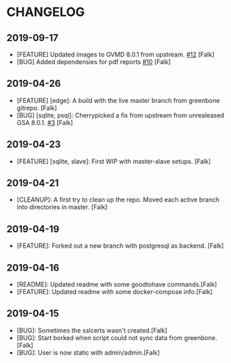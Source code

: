 # CHANGELOG

## 2019-09-17

- [FEATURE] Updated images to GVMD 8.0.1 from upstream. [#12](https://github.com/falkowich/gvm10-docker/issues/12) [Falk]
- [BUG] Added dependensies for pdf reports [#10](https://github.com/falkowich/gvm10-docker/issues/10) [Falk]
  
## 2019-04-26  

- [FEATURE] [edge]: A build with the live master branch from greenbone gitrepo. [Falk]
- [BUG] [sqlite, psql]: Cherrypicked a fix from upstream from unrealeased GSA 8.0.1. [#3](https://github.com/falkowich/gvm10-docker/issues/3) [Falk]


## 2019-04-23

- [FEATURE] [sqlite, slave]: First WIP with master-slave setups. [Falk]

## 2019-04-21

- [CLEANUP]: A first try to clean up the repo. Moved each active branch into directories in master. [Falk] 

## 2019-04-19

- [FEATURE]: Forked out a new branch with postgresql as backend. [Falk]

## 2019-04-16

- [README]: Updated readme with some goodtohave commands.[Falk]
- [FEATURE]: Updated readme with some docker-compose info.[Falk]

## 2019-04-15

- [BUG]: Sometimes the sslcerts wasn't created.[Falk]
- [BUG]: Start borked when script could not sync data from greenbone.[Falk]
- [BUG]: User is now static with admin/admin.[Falk]
